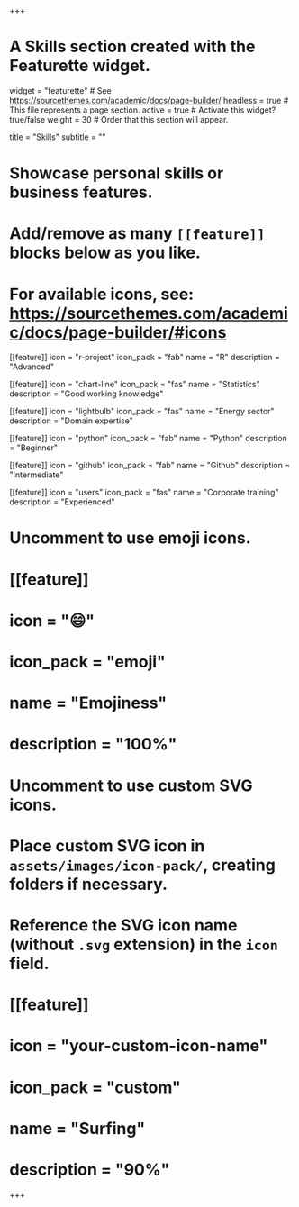 +++
# A Skills section created with the Featurette widget.
widget = "featurette"  # See https://sourcethemes.com/academic/docs/page-builder/
headless = true  # This file represents a page section.
active = true  # Activate this widget? true/false
weight = 30  # Order that this section will appear.

title = "Skills"
subtitle = ""

# Showcase personal skills or business features.
# 
# Add/remove as many `[[feature]]` blocks below as you like.
# 
# For available icons, see: https://sourcethemes.com/academic/docs/page-builder/#icons

[[feature]]
  icon = "r-project"
  icon_pack = "fab"
  name = "R"
  description = "Advanced"
  
[[feature]]
  icon = "chart-line"
  icon_pack = "fas"
  name = "Statistics"
  description = "Good working knowledge"  

[[feature]]
  icon = "lightbulb"
  icon_pack = "fas"
  name = "Energy sector"
  description = "Domain expertise"
  
[[feature]]
  icon = "python"
  icon_pack = "fab"
  name = "Python"
  description = "Beginner"

[[feature]]
  icon = "github"
  icon_pack = "fab"
  name = "Github"
  description = "Intermediate"
  
[[feature]]
  icon = "users"
  icon_pack = "fas"
  name = "Corporate training"
  description = "Experienced"


# Uncomment to use emoji icons.
# [[feature]]
#  icon = ":smile:"
#  icon_pack = "emoji"
#  name = "Emojiness"
#  description = "100%"  

# Uncomment to use custom SVG icons.
# Place custom SVG icon in `assets/images/icon-pack/`, creating folders if necessary.
# Reference the SVG icon name (without `.svg` extension) in the `icon` field.
# [[feature]]
#  icon = "your-custom-icon-name"
#  icon_pack = "custom"
#  name = "Surfing"
#  description = "90%"

+++
